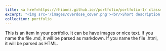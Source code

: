 ```yaml
---
title: <a href=https://rhiannz.github.io//portfolio/portfolio-1/ class="newanchor">"Geospatial Explanatory Modeling of the U.S. Drug Overdose Epidemic"</a>
excerpt: "<img src='/images/overdose_cover.png'><br/>Short description of portfolio item number 1"
collection: portfolio
---
```


This is an item in your portfolio. It can be have images or nice text. If you name the file .md, it will be parsed as markdown. If you name the file .html, it will be parsed as HTML. 
